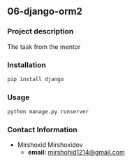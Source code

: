 ## 06-django-orm2

### Project description

The task from the mentor

### Installation
```bash
pip install django
```

### Usage

```bash
python manage.py runserver
```

### Contact Information
- Mirshoxid Mirshoxidov
    - **email:** mirshohid1214@gmail.com